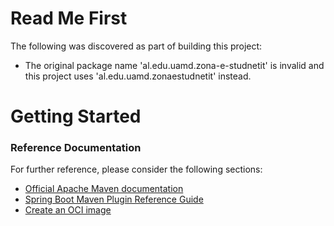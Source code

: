 # Read Me First
The following was discovered as part of building this project:

* The original package name 'al.edu.uamd.zona-e-studnetit' is invalid and this project uses 'al.edu.uamd.zonaestudnetit' instead.

# Getting Started

### Reference Documentation
For further reference, please consider the following sections:

* [Official Apache Maven documentation](https://maven.apache.org/guides/index.html)
* [Spring Boot Maven Plugin Reference Guide](https://docs.spring.io/spring-boot/docs/2.4.0/maven-plugin/reference/html/)
* [Create an OCI image](https://docs.spring.io/spring-boot/docs/2.4.0/maven-plugin/reference/html/#build-image)

